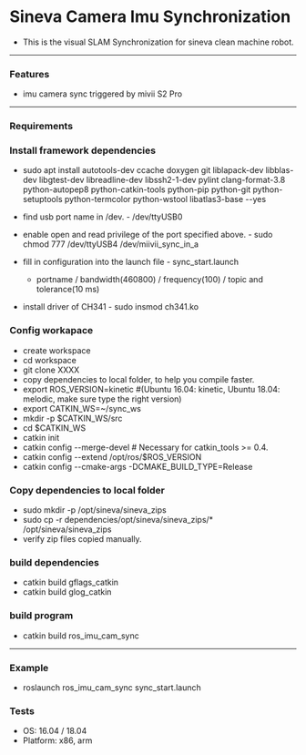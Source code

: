 # Sineva Camera Imu Synchronization #

* This is the visual SLAM Synchronization for sineva clean machine robot.

-------

### Features ###
* imu camera sync triggered by mivii S2 Pro

-------

### Requirements ###
### Install framework dependencies ###
* sudo apt install autotools-dev ccache doxygen git liblapack-dev libblas-dev libgtest-dev libreadline-dev libssh2-1-dev pylint clang-format-3.8 python-autopep8 python-catkin-tools python-pip python-git python-setuptools python-termcolor python-wstool libatlas3-base --yes

* find usb port name in /dev. - /dev/ttyUSB0
* enable open and read privilege of the port specified above. - sudo chmod 777 /dev/ttyUSB4 /dev/miivii_sync_in_a  
* fill in configuration into the launch file - sync_start.launch
	* portname / bandwidth(460800) / frequency(100) / topic and tolerance(10 ms)
* install driver of CH341 -  sudo insmod ch341.ko

### Config workapace ###
* create workspace
* cd workspace
* git clone XXXX
* copy dependencies to local folder, to help you compile faster. 
* export ROS_VERSION=kinetic #(Ubuntu 16.04: kinetic, Ubuntu 18.04: melodic, make sure type the right version)
* export CATKIN_WS=~/sync_ws
* mkdir -p $CATKIN_WS/src
* cd $CATKIN_WS
* catkin init
* catkin config --merge-devel # Necessary for catkin_tools >= 0.4.
* catkin config --extend /opt/ros/$ROS_VERSION
* catkin config --cmake-args -DCMAKE_BUILD_TYPE=Release

### Copy dependencies to local folder ###
* sudo mkdir -p /opt/sineva/sineva_zips
* sudo cp -r dependencies/opt/sineva/sineva_zips/* /opt/sineva/sineva_zips
* verify zip files copied manually.

### build dependencies ###
* catkin build gflags_catkin
* catkin build glog_catkin

### build program ###
* catkin build ros_imu_cam_sync 

-------

### Example ###
* roslaunch ros_imu_cam_sync sync_start.launch

### Tests ###
* OS: 16.04 / 18.04
* Platform: x86, arm 
